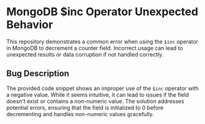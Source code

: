 # MongoDB $inc Operator Unexpected Behavior

This repository demonstrates a common error when using the `$inc` operator in MongoDB to decrement a counter field.  Incorrect usage can lead to unexpected results or data corruption if not handled correctly.

## Bug Description
The provided code snippet shows an improper use of the `$inc` operator with a negative value. While it seems intuitive,  it can lead to issues if the field doesn't exist or contains a non-numeric value. The solution addresses potential errors, ensuring that the field is initialized to 0 before decrementing and handles non-numeric values gracefully.